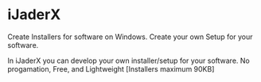 # iJaderX
Create Installers for software on Windows. Create your own Setup for your software.

In iJaderX you can develop your own installer/setup for your software. No progamation, Free, and Lightweight [Installers maximum 90KB]
